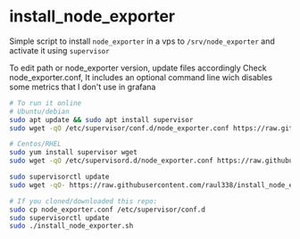 # install_node_exporter
Simple script to install `node_exporter` in a vps to `/srv/node_exporter` and activate it using `supervisor`

To edit path or node_exporter version, update files accordingly
Check node_exporter.conf, It includes an optional command line wich disables some metrics that I don't use in grafana

```sh
# To run it online
# Ubuntu/debian
sudo apt update && sudo apt install supervisor
sudo wget -qO /etc/supervisor/conf.d/node_exporter.conf https://raw.githubusercontent.com/raul338/install_node_exporter/master/node_exporter.conf

# Centos/RHEL
sudo yum install supervisor wget
sudo wget -qO /etc/supervisord.d/node_exporter.conf https://raw.githubusercontent.com/raul338/install_node_exporter/master/node_exporter.conf

sudo supervisorctl update
sudo wget -qO- https://raw.githubusercontent.com/raul338/install_node_exporter/master/install_node_exporter.sh | sudo bash

# If you cloned/downloaded this repo:
sudo cp node_exporter.conf /etc/supervisor/conf.d
sudo supervisorctl update
sudo ./install_node_exporter.sh
```
